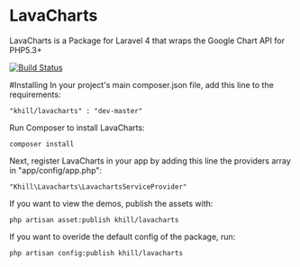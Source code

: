LavaCharts
==========

LavaCharts is a Package for Laravel 4 that wraps the Google Chart API for PHP5.3+

[![Build Status](https://travis-ci.org/kevinkhill/LavaCharts.png?branch=master)](https://travis-ci.org/kevinkhill/LavaCharts)

#Installing
In your project's main composer.json file, add this line to the requirements:  

  ```
  "khill/lavacharts" : "dev-master"
  ```  

Run Composer to install LavaCharts:  

  ```
  composer install
  ```

Next, register LavaCharts in your app by adding this line the providers array in "app/config/app.php":  

  ```
  "Khill\Lavacharts\LavachartsServiceProvider"
  ```

If you want to view the demos, publish the assets with:

  ```
  php artisan asset:publish khill/lavacharts
  ```
  
If you want to overide the default config of the package, run:

  ```
  php artisan config:publish khill/lavacharts
  ```
  
